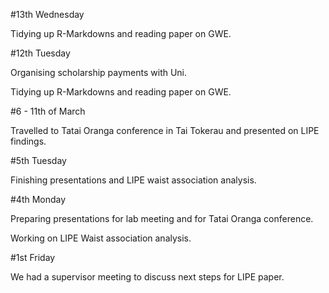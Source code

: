  
 #13th Wednesday 
 
 Tidying up R-Markdowns and reading paper on GWE. 
  
 #12th Tuesday 
 
 Organising scholarship payments with Uni. 
 
 Tidying up R-Markdowns and reading paper on GWE. 
 
 #6 - 11th of March 
 
 Travelled to Tatai Oranga conference in Tai Tokerau and presented on LIPE findings.  
 
 #5th Tuesday 
 
 Finishing presentations and LIPE waist association analysis. 
 
 #4th Monday 
 
 Preparing presentations for lab meeting and for Tatai Oranga conference. 
 
 Working on LIPE Waist association analysis. 
 
 #1st Friday 
 
 We had a supervisor meeting to discuss next steps for LIPE paper.  
